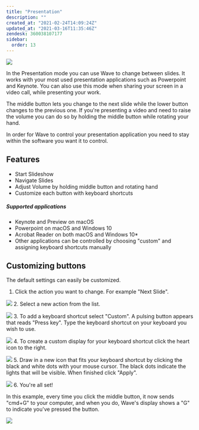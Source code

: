 ```yaml
---
title: "Presentation"
description: ""
created_at: "2021-02-24T14:09:24Z"
updated_at: "2021-03-16T11:35:46Z"
zendesk: 360038107177
sidebar:
  order: 13
---
```


![](/images/wave-for-work-presentation.png)

In the Presentation mode you can use Wave to change between slides. It works with your most used presentation applications such as Powerpoint and Keynote. You can also use this mode when sharing your screen in a video call, while presenting your work.

The middle button lets you change to the next slide while the lower button changes to the previous one. If you're presenting a video and need to raise the volume you can do so by holding the middle button while rotating your hand.

In order for Wave to control your presentation application you need to stay within the software you want it to control.

## Features

- Start Slideshow
- Navigate Slides
- Adjust Volume by holding middle button and rotating hand
- Customize each button with keyboard shortcuts

##### Supported applications

- Keynote and Preview on macOS
- Powerpoint on macOS and Windows 10
- Acrobat Reader on both macOS and Windows 10\*
- Other applications can be controlled by choosing "custom" and assigning keyboard shortcuts manually

## Customizing buttons

The default settings can easily be customized.

1. Click the action you want to change. For example "Next Slide".

![](/images/article_360017912597_image_1.png) 2. Select a new action from the list.

![](/images/article_360017912597_image_2.png) 3. To add a keyboard shortcut select "Custom". A pulsing button appears that reads "Press key". Type the keyboard shortcut on your keyboard you wish to use.

![](/images/article_360017912597_image_3.png) 4. To create a custom display for your keyboard shortcut click the heart icon to the right.

![](/images/article_360017912597_image_4.png) 5. Draw in a new icon that fits your keyboard shortcut by clicking the black and white dots with your mouse cursor. The black dots indicate the lights that will be visible. When finished click "Apply".

![](/images/article_360017912597_image_5.png) 6. You're all set!

In this example, every time you click the middle button, it now sends "cmd+G" to your computer, and when you do, Wave's display shows a "G" to indicate you've pressed the button.

![](/images/article_360017912597_image_6.png)
